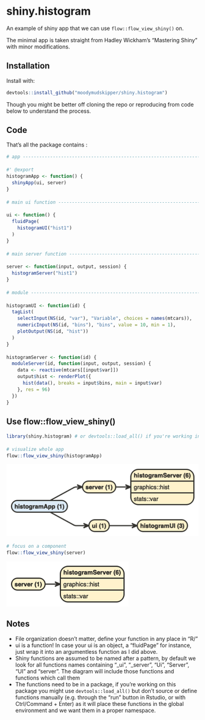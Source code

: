 
<!-- README.md is generated from README.Rmd. Please edit that file -->

# shiny.histogram

An example of shiny app that we can use `flow::flow_view_shiny()` on.

The minimal app is taken straight from Hadley Wickham’s “Mastering
Shiny” with minor modifications.

## Installation

Install with:

``` r
devtools::install_github("moodymudskipper/shiny.histogram")
```

Though you might be better off cloning the repo or reproducing from code
below to understand the process.

## Code

That’s all the package contains :

``` r
# app --------------------------------------------------------------------------

#' @export
histogramApp <- function() {
  shinyApp(ui, server)
}

# main ui function -------------------------------------------------------------

ui <- function() {
  fluidPage(
    histogramUI("hist1")
  )
}

# main server function ---------------------------------------------------------

server <- function(input, output, session) {
  histogramServer("hist1")
}

# module -----------------------------------------------------------------------

histogramUI <- function(id) {
  tagList(
    selectInput(NS(id, "var"), "Variable", choices = names(mtcars)),
    numericInput(NS(id, "bins"), "bins", value = 10, min = 1),
    plotOutput(NS(id, "hist"))
  )
}

histogramServer <- function(id) {
  moduleServer(id, function(input, output, session) {
    data <- reactive(mtcars[[input$var]])
    output$hist <- renderPlot({
      hist(data(), breaks = input$bins, main = input$var)
    }, res = 96)
  })
}
```

## Use flow::flow_view_shiny()

``` r
library(shiny.histogram) # or devtools::load_all() if you're working in the project

# visualize whole app
flow::flow_view_shiny(histogramApp)
```

![](man/figures/flow1.png)

``` r
# focus on a component
flow::flow_view_shiny(server)
```

![](man/figures/flow2.png)

## Notes

-   File organization doesn’t matter, define your function in any place
    in “R/”
-   ui is a function! In case your ui is an object, a “fluidPage” for
    instance, just wrap it into an argumentless function as I did above.
-   Shiny functions are assumed to be named after a pattern, by default
    we look for all functions names containing “\_ui”, “\_server”, “Ui”,
    “Server”, “UI” and “server”. The diagram will include those
    functions and functions which call them
-   The functions need to be in a package, if you’re working on this
    package you might use `devtools::load_all()` but don’t source or
    define functions manually (e.g. through the “run” button in Rstudio,
    or with Ctrl/Command + Enter) as it will place these functions in
    the global environment and we want them in a proper namespace.
